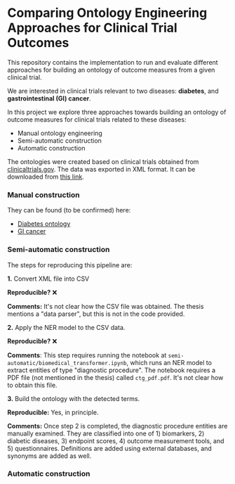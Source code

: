 # Comparing Ontology Engineering Approaches for Clinical Trial Outcomes

This repository contains the implementation to run and evaluate different approaches for building an ontology of outcome measures from a given clinical trial.

We are interested in clinical trials relevant to two diseases: **diabetes**, and **gastrointestinal (GI) cancer**.

In this project we explore three approaches towards building an ontology of outcome measures for clinical trials related to these diseases:

- Manual ontology engineering
- Semi-automatic construction
- Automatic construction

The ontologies were created based on clinical trials obtained from [clinicaltrials.gov](https://clinicaltrials.gov/). The data was exported in XML format.
It can be downloaded from [this link](https://drive.google.com/file/d/1zoMuw8QrLUPR-hxiEyWSqsBTeMLtkGNE/view?usp=drive_link).



### Manual construction

They can be found (to be confirmed) here:

- [Diabetes ontology](https://drive.google.com/file/d/1bAXBCzwZA8iQUpfNt7eZibUy6SQsgue-/view?usp=drive_link)
- [GI cancer](https://drive.google.com/file/d/1kpBUfrg3V9bzJ2gHbxo65srl1ZSXI-aM/view?usp=drive_link)



### Semi-automatic construction

The steps for reproducing this pipeline are:

**1.** Convert XML file into CSV

**Reproducible?** :x:

**Comments:** It's not clear how the CSV file was obtained. The thesis mentions a "data parser", but this is not in the code provided.



**2.** Apply the NER model to the CSV data.

**Reproducible?** :x:

**Comments**: This step requires running the notebook at `semi-automatic/biomedical_transformer.ipynb`, which runs an NER model to extract entities of type "diagnostic procedure". The notebook requires a PDF file (not mentioned in the thesis) called `ctg_pdf.pdf`. It's not clear how to obtain this file.



**3.** Build the ontology with the detected terms.

**Reproducible:** Yes, in principle.

**Comments:** Once step 2 is completed, the diagnostic procedure entities are manually examined. They are classified into one of 1) biomarkers, 2) diabetic diseases, 3) endpoint scores, 4) outcome measurement tools, and 5) questionnaires. Definitions are added using external databases, and synonyms are added as well.






### Automatic construction
